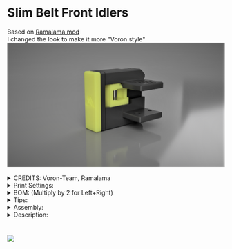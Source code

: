  
# Slim Belt Front Idlers <br/>
Based on <a href="https://github.com/Ramalama2/Voron-2-Mods/tree/main/Front_Idlers">Ramalama mod</a>  <br/>
I changed the look to make it more "Voron style" <br/>
![Alt text](./Images/Preview.png)<br/>


<details>
  <summary>
    CREDITS: Voron-Team, Ramalama
  </summary>
</details>

<details>
  <summary>
    Print Settings:
  </summary>
- Default Voron settings, correct orientation, no supports needed!<br>
- The inlet has 53° overhangs; you want to print the inlet with higher fan speed. (At least 50% in an enclosed printer for ABS!)<br>
- Try to slide the Inlet in the housing, optimally it should slide fine and have almost no play. In worst case, print the inlet with even more fan and slower!<br>
- Keep in mind, no play is impossible, but there should be only minimal axial play, only in the front of the inlet.<br>
- Everything else should be a breeze to print!<br>
- Seam: You don't want the seam outside, it will look ugly. Rotate the seam to the extrusion mounting side! (Should be "right"), Check the Picture:<br>
<center>![Alt text](./Images/Print orientation.jpg)<br/></center>
</details>

<details>
  <summary>
    BOM: (Multiply by 2 for Left+Right)
  </summary>
- 2x M3x30 SHCS (Full threaded) or M3x40 SHCS (Full threaded)<br>
- 1x M3x8 or M3x10<br>
- 2x M3 Washer<br>
- 2x M5 Washer<br>
- 2x M3-Inserts<br>
- 2x F695zz or F695-2RS bearing. (You should have this on your actual idler already)<br>
- 1x 5x18 Pin (g6)<br>
- 2x 3x6 Magnets<br>
</details>

<details>
  <summary>
    Tips:
  </summary>
Don't even think about buying the 5×18 Pins.<br>
You will need those pins later everywhere anyway.<br>
Additionally, most pins that you buy come in H7 and not G6,<br>
which means they are slightly too thick and you will have to grind them down to fit the bearing.<br>
Instead, do yourself a favour and <a href="https://a.aliexpress.com/_mLkPTBH">buy this one instead</a>.<br>
This one comes in G6 (so no grinding down needed for the bearing to fit) and you get them in 500mm super cheap.<br>
You simply have to cut them to size.<br>
Buy directly 2 500mm ones, because you will need them for a lot of other mods too!<br>
</details>

<details>
  <summary>
    Assembly:
  </summary>
- Insert the M5 shims and the F695zz bearings one by one and push the pin flush inside. (One by one, because there isn't enough place to put them all together inside)<br>
- As next step:<br>
- The M3 inserts, doesn't mean to be inserted hot. Just take the Housing, Housing-Cover, 2x M3 Shims and 2x M3x30 screws, assemble it together and screw the m3 inserts simply inside with the tension of the screws. (They will push fit inside the hole while screwing)<br>
- The rest is self explanatory.<br>
- About the covers, I know that the holes there are big, far bigger than needed. But I will release better covers later and maybe different designs.<br>
</details>

<details>
  <summary>
    Description:
  </summary>
- The Problem: -<br>
1. The default idlers have the issue, at least for me, that the tensioning screw splits the 2 pieces apart.<br>
<img src="https://github.com/Ramalama2/Voron-2-Mods/raw/main/Front_Idlers/Pics/Default_Idlers1.jpg" height="100"><br>
2. The screw where the bearing sits on, gives the bearing a lot of play. This adds to inconsistencies, not much, but why shouldn't we improve it? Check the video: https://youtu.be/_tG0CdSuppk<br>
<br>
- Mod: -<br>
1. Fixes all issues above.<br>
2. It's stiffer.<br>
3. The idlers are 9mm thinner (a solution for Mantis owners).<br>
4. I can't help myself, but I like the default idlers look. This ones looks in my opinion less vorondesign and more streamlined. I made some covers, but please feel free to open issues or whatever on GitHub with your opinions, how to give them the Voron "touch" or make them more beautiful.<br>
</details>

#

#

#

![](https://github.com/Ramalama2/Voron-2-Mods/raw/main/Front_Idlers/Pics/Explosion_v2.jpg)

#

#

#

 